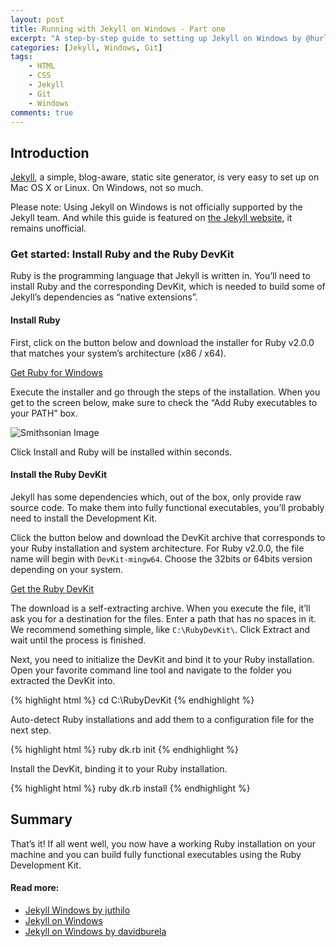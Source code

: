 ```yaml
---
layout: post
title: Running with Jekyll on Windows - Part one
excerpt: "A step-by-step guide to setting up Jekyll on Windows by @hurlatunde."
categories: [Jekyll, Windows, Git]
tags:
    - HTML
    - CSS
    - Jekyll
    - Git
    - Windows
comments: true
---
```


## Introduction

[Jekyll](http://jekyllrb.com/), a simple, blog-aware, static site generator, is very easy to set up on Mac OS X or Linux. On Windows, not so much.

Please note: Using Jekyll on Windows is not officially supported by the Jekyll team. And while this guide is featured on [the Jekyll website](http://jekyllrb.com/), it remains unofficial.


### Get started: Install Ruby and the Ruby DevKit

Ruby is the programming language that Jekyll is written in. You’ll need to install Ruby and the corresponding DevKit, which is needed to build some of Jekyll’s dependencies as “native extensions”.

#### Install Ruby

First, click on the button below and download the installer for Ruby v2.0.0 that matches your system’s architecture (x86 / x64).

<a href="http://rubyinstaller.org/downloads/" target="_Blank" class="btn btn-lg btn-block btn-success"> Get Ruby for Windows </a>

Execute the installer and go through the steps of the installation. When you get to the screen below, make sure to check the “Add Ruby executables to your PATH” box.

![Smithsonian Image](http://jekyll-windows.juthilo.com/public/img/ruby-path.png)

Click Install and Ruby will be installed within seconds.

#### Install the Ruby DevKit

Jekyll has some dependencies which, out of the box, only provide raw source code. To make them into fully functional executables, you’ll probably need to install the Development Kit.

Click the button below and download the DevKit archive that corresponds to your Ruby installation and system architecture. For Ruby v2.0.0, the file name will begin with `DevKit-mingw64`. Choose the 32bits or 64bits version depending on your system.

<a href="http://rubyinstaller.org/downloads/" target="_Blank" class="btn btn-lg btn-block btn-success"> Get the Ruby DevKit </a>

The download is a self-extracting archive. When you execute the file, it’ll ask you for a destination for the files. Enter a path that has no spaces in it. We recommend something simple, like `C:\RubyDevKit\`. Click Extract and wait until the process is finished.

Next, you need to initialize the DevKit and bind it to your Ruby installation. Open your favorite command line tool and navigate to the folder you extracted the DevKit into.

{% highlight html %}
cd C:\RubyDevKit
{% endhighlight %}

Auto-detect Ruby installations and add them to a configuration file for the next step.

{% highlight html %}
ruby dk.rb init
{% endhighlight %}

Install the DevKit, binding it to your Ruby installation.

{% highlight html %}
ruby dk.rb install
{% endhighlight %}

## Summary
That’s it! If all went well, you now have a working Ruby installation on your machine and you can build fully functional executables using the Ruby Development Kit.


#### Read more:
* [Jekyll Windows by juthilo](http://jekyll-windows.juthilo.com/1-ruby-and-devkit/)
* [Jekyll on Windows](https://jekyllrb.com/docs/windows/)
* [Jekyll on Windows by davidburela](https://davidburela.wordpress.com/2015/11/28/easily-install-jekyll-on-windows-with-3-command-prompt-entries-and-chocolatey/)
